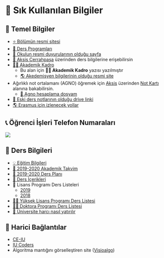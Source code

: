 # 🌟 Sık Kullanılan Bilgiler

## 🌳 Temel Bilgiler

* [⭐ Bölümün resmi sitesi](https://bilgisayarmuhendislik.istanbulc.edu.tr/tr/\_)
* [📃 Ders Programları](https://bilgisayarmuhendislik.istanbulc.edu.tr/tr/content/egitim/ders-programlari)
* [📢 Okulun resmi duyurularının olduğu sayfa](http://www.istanbulc.edu.tr/tr/duyurular/1/1)
* [📝 Aksis Cerrahpaşa](https://aksis.istanbulc.edu.tr/Account/LogOn) üzerinden ders bilgilerine erişebilirsin
* [👨‍🏫 Akademik Kadro](https://bilgisayarmuhendislik.istanbulc.edu.tr/tr/akademikkadro)
  * Bu alan için **👨‍🏫 Akademik Kadro** yazısı yazılmıştır
  * [🌎 Akedemisyen bilgilerinin olduğu resmi site](http://avesis.istanbulc.edu.tr/)
* Ağırlıklı not ortalamanı (AGNO) öğremek için [Aksis](https://aksis.istanbulc.edu.tr/Account/LogOn) üzerinden [Not Kartı](http://obs.istanbulc.edu.tr/OgrenimBilgileri/NotKarti/Index) alanına bakabilirsin.
  * [🧮 Agno hesaplama dosyam](https://drive.google.com/file/d/1cRYKOFniB2NOFoXJ7IKIvSwZLvjQobqG/view?usp=sharing)
* [📒 Eski ders notlarının olduğu drive linki](https://drive.google.com/drive/folders/1JPZH6Z\_K59UeO-A79H0pcBIsAJlw40Y-)
* [🌎 Erasmus için izlenecek yollar](.github/assets/2019-2020-erasmus-izlenecek-yollar.pdf)

## 📞 Öğrenci İşleri Telefon Numaraları

![](../.github/assets/ogrenci\_isleri.png)

## 📕 Ders Bilgileri

* [💡 Eğitim Bilgileri](https://bilgisayarmuhendislik.istanbulc.edu.tr/tr/content/egitim)
* [📅 2019-2020 Akademik Takvim](../.github/assets/2019-2020%20Akademik%20takvim.pdf)
* [🚩 2019-2020 Ders Planı](../.github/assets/2019-2020%20Lisans%20Ders%20Plan%C4%B1.pdf)
* [📓 Ders İçerikleri](res/Bilgisayar%20M%C3%BChendisli%C4%9Fi%20Ders%20%C4%B0%C3%A7eri%C4%9Fi.pdf)
* 📃 Lisans Programı Ders Listeleri
  * [2019](https://ebs.istanbulc.edu.tr/home/dersprogram?id=1092\&yil=2019)
  * [2018](https://ebs.istanbulc.edu.tr/home/dersprogram?id=1092\&yil=2018)
* [👨‍🏫 Yüksek Lisans Programı Ders Listesi](http://ebs.istanbulc.edu.tr/home/dersprogram/?id=1797)
* [👨‍⚕️ Doktora Programı Ders Listesi](http://ebs.istanbulc.edu.tr/home/dersprogram/?id=2183)
* [💸 Üniversite harcı nasıl yatırılır](https://www.youtube.com/watch?v=AiN-x\_Lioto\&feature=youtu.be)

## 🔗 Harici Bağlantılar

* [CE-IU](http://ce-iu.tk/)
* [IU Coders](http://www.iucoders.com/index.jsp)
* Algoritma mantığını görselleştiren site ([Visioalgo](https://visualgo.net/en))

